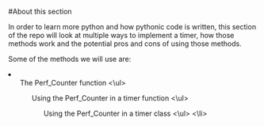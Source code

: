 #About this section

In order to learn more python and how pythonic code is written, this section of the repo will look at multiple ways to implement a timer, how those methods work and the potential pros and cons of using those methods.

Some of the methods we will use are:
<li>
    <ul>
    The Perf_Counter function
    <\ul>
    <ul>
    Using the Perf_Counter in a timer function
    <\ul>
    <ul>
    Using the Perf_Counter in a timer class
    <\ul>
<\li>
